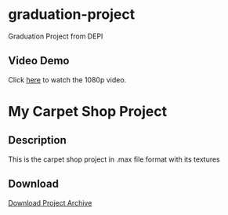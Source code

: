 # graduation-project
Graduation Project from DEPI
## Video Demo

Click [here](https://1drv.ms/v/c/8ff1d142ae630f2a/EYLABSOaAN5ChEKs8h6H9CgBTsD3y2PH_WH2vTyIClUoWg?e=u68KHl) to watch the 1080p video.

# My Carpet Shop Project

## Description
This is the carpet shop project in .max file format with its textures 

## Download
[Download Project Archive](https://1drv.ms/u/c/8ff1d142ae630f2a/EebDv_ehN91Hr0NoitQgzVUBAxbYw7bC-PnE4ZDZ4Rue7w?e=SvgPwu)
